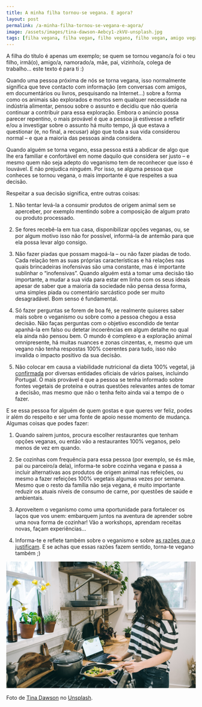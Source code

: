 ```yaml
---
title: A minha filha tornou-se vegana. E agora?
layout: post
permalink: /a-minha-filha-tornou-se-vegana-e-agora/
image: /assets/images/tina-dawson-Aebcy1-zkVU-unsplash.jpg
tags: [filha vegana, filha vegan, filho vegano, filho vegan, amigo vegano, amigo vegan, amiga vegana, amiga vegan, virou vegana, virou vegano, virou vegan, tornou-se vegana, tornou-se vegano, tornou-se vegan, deixou de comer carne, namorada vegana, namorado vegano, esposa vegana, marido vegano, colega vegano, colega vegana]
---
```

A filha do título é apenas um exemplo; se quem se tornou vegano/a foi o teu filho, irmã(o), amigo/a, namorado/a, mãe, pai, vizinho/a, colega de trabalho... este texto é para ti :)

Quando uma pessoa próxima de nós se torna vegana, isso normalmente significa que teve contacto com informação (em conversas com amigos, em documentários ou livros, pesquisando na Internet&#8230;) sobre a forma como os animais são explorados e mortos sem qualquer necessidade na indústria alimentar, pensou sobre o assunto e decidiu que não queria continuar a contribuir para essa exploração. Embora o anúncio possa parecer repentino, o mais provável é que a pessoa já estivesse a refletir e/ou a investigar sobre o assunto há muito tempo, já que estava a questionar (e, no final, a recusar) algo que toda a sua vida considerou normal &#8211; e que a maioria das pessoas ainda considera.

Quando alguém se torna vegano, essa pessoa está a abdicar de algo que lhe era familiar e confortável em nome daquilo que considera ser justo &#8211; e mesmo quem não seja adepto do veganismo tem de reconhecer que isso é louvável. E não prejudica ninguém. Por isso, se alguma pessoa que conheces se tornou vegana, o mais importante é que respeites a sua decisão.

Respeitar a sua decisão significa, entre outras coisas:

  1. Não tentar levá-la a consumir produtos de origem animal sem se aperceber, por exemplo mentindo sobre a composição de algum prato ou produto processado.
  
  2. Se fores recebê-la em tua casa, disponibilizar opções veganas, ou, se por algum motivo isso não for possível, informá-la de antemão para que ela possa levar algo consigo.
  
  3. Não fazer piadas que possam magoá-la &#8211; ou não fazer piadas de todo. Cada relação tem as suas próprias características e há relações nas quais brincadeiras inofensivas são uma constante, mas é importante sublinhar o “inofensivas”. Quando alguém está a tomar uma decisão tão importante, a mudar a sua vida para estar em linha com os seus ideais apesar de saber que a maioria da sociedade não pensa dessa forma, uma simples piada ou comentário sarcástico pode ser muito desagradável. Bom senso é fundamental.
  
  4. Só fazer perguntas se forem de boa fé, se realmente quiseres saber mais sobre o veganismo ou sobre como a pessoa chegou a essa decisão. Não faças perguntas com o objetivo escondido de tentar apanhá-la em falso ou detetar incoerências em algum detalhe no qual ela ainda não pensou bem. O mundo é complexo e a exploração animal omnipresente, há muitas nuances e zonas cinzentas, e, mesmo que um vegano não tenha respostas 100% coerentes para tudo, isso não invalida o impacto positivo da sua decisão.
  
  5. Não colocar em causa a viabilidade nutricional da dieta 100% vegetal, já [confirmada](/a-dieta-100-vegetal-e-saudavel/) por diversas entidades oficiais de vários países, incluindo Portugal. O mais provável é que a pessoa se tenha informado sobre fontes vegetais de proteína e outras questões relevantes antes de tomar a decisão, mas mesmo que não o tenha feito ainda vai a tempo de o fazer.

E se essa pessoa for alguém de quem gostas e que queres ver feliz, podes ir além do respeito e ser uma fonte de apoio nesse momento de mudança. Algumas coisas que podes fazer:

  1. Quando saírem juntos, procura escolher restaurantes que tenham opções veganas, ou então vão a restaurantes 100% veganos, pelo menos de vez em quando.
  
  2. Se cozinhas com frequência para essa pessoa (por exemplo, se és mãe, pai ou parceiro/a dela), informa-te sobre cozinha vegana e passa a incluir alternativas aos produtos de origem animal nas refeições, ou mesmo a fazer refeições 100% vegetais algumas vezes por semana. Mesmo que o resto da família não seja vegana, é muito importante reduzir os atuais níveis de consumo de carne, por questões de saúde e ambientais.
  
  3. Aproveitem o veganismo como uma oportunidade para fortalecer os laços que vos unem: embarquem juntos na aventura de aprender sobre uma nova forma de cozinhar! Vão a workshops, aprendam receitas novas, façam experiências…
  
  4. Informa-te e reflete também sobre o veganismo e sobre [as razões que o justificam](/porque-ser-vegano/). E se achas que essas razões fazem sentido, torna-te vegano também ;)
  
![[Foto de uma jovem a cozinhar]](/assets/images/tina-dawson-Aebcy1-zkVU-unsplash.jpg "Jovem a cozinhar")

<div class="img-caption">Foto de <a href="https://unsplash.com/@leyameera?utm_source=unsplash&utm_medium=referral&utm_content=creditCopyText">Tina Dawson</a> no <a href="https://unsplash.com">Unsplash</a>.</div>
